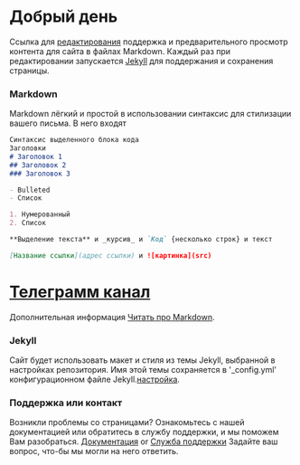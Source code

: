 # Добрый день

Ссылка для [редактирования](https://github.com/AndroidStudioRU/AndroidStudioRu.github.io/edit/master/README.md) поддержка и предварительного просмотр контента для сайта в файлах Markdown.
Каждый раз при редактировании запускается [Jekyll](https://jekyllrb.com/) для поддержания и сохранения страницы.

### Markdown

Markdown лёгкий и простой в использовании синтаксис для стилизации вашего письма. В него входят

```markdown
Синтаксис выделенного блока кода
Заголовки
# Заголовок 1
## Заголовок 2
### Заголовок 3

- Bulleted
- Список

1. Нумерованный
2. Список

**Выделение текста** и _курсив_ и `Код` {несколько строк} и текст

[Название ссылки](адрес ссылки) и ![картинка](src)
```
# [Телеграмм канал](https://t.me/androidstudioru)

Дополнительная информация [Читать про Markdown](https://guides.github.com/features/mastering-markdown/).

### Jekyll 
 Сайт будет использовать макет и стиля из темы Jekyll, выбранной в настройках репозитория. Имя этой темы сохраняется в '_config.yml' конфигурационном файле Jekyll.[настройка](https://github.com/AndroidStudioRU/AndroidStudioRu.github.io/settings).

### Поддержка или контакт
Возникли проблемы со страницами? Ознакомьтесь с нашей документацией или обратитесь в службу поддержки, и мы поможем Вам разобраться.
[Документация]() or [Служба поддержки]() Задайте ваш вопрос, что-бы мы могли на него ответить.
```javascript
